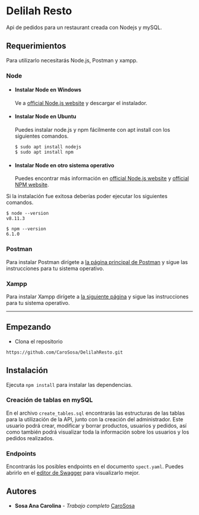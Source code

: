 # Delilah Resto

Api de pedidos para un restaurant creada con Nodejs y mySQL.

## Requerimientos 
Para utilizarlo necesitarás Node.js, Postman y xampp.

### Node
- #### Instalar Node en Windows
  Ve a  [official Node.js website](https://nodejs.org/) y descargar el instalador.
  
- #### Instalar Node en Ubuntu

  Puedes instalar node.js y npm fácilmente con apt install con los siguientes comandos.

      $ sudo apt install nodejs
      $ sudo apt install npm

- #### Instalar Node en otro sistema operativo 
  Puedes encontrar más información en [official Node.js website](https://nodejs.org/) y [official NPM website](https://npmjs.org/).

Si la instalación fue exitosa deberías poder ejecutar los siguientes comandos.

    $ node --version
    v8.11.3

    $ npm --version
    6.1.0
### Postman
Para instalar Postman dirígete a [la página principal de Postman](https://www.postman.com/downloads/) y sigue las instrucciones para tu sistema operativo.


### Xampp
Para instalar Xampp dirígete a [la siguiente página](https://www.apachefriends.org/es/index.html) y sigue las instrucciones para tu sistema operativo.

---

## Empezando 
- Clona el repositorio
```
https://github.com/CaroSosa/DelilahResto.git
```

## Instalación 
Ejecuta ``npm install`` para instalar las dependencias.

### Creación de tablas en mySQL

En el archivo ``create_tables.sql`` encontrarás las estructuras de las tablas para la utilización de la API, junto con la creación del administrador. Este usuario podrá crear, modificar y borrar productos, usuarios y pedidos, así como también podrá visualizar toda la información sobre los usuarios y los pedidos realizados.

### Endpoints

Encontrarás los posibles endpoints en el documento ``spect.yaml``. Puedes abrirlo en el [editor de Swagger](https://editor.swagger.io/) para visualizarlo mejor.


## Autores
- **Sosa Ana Carolina** -  *Trabajo completo* [CaroSosa](https://github.com/CaroSosa)








